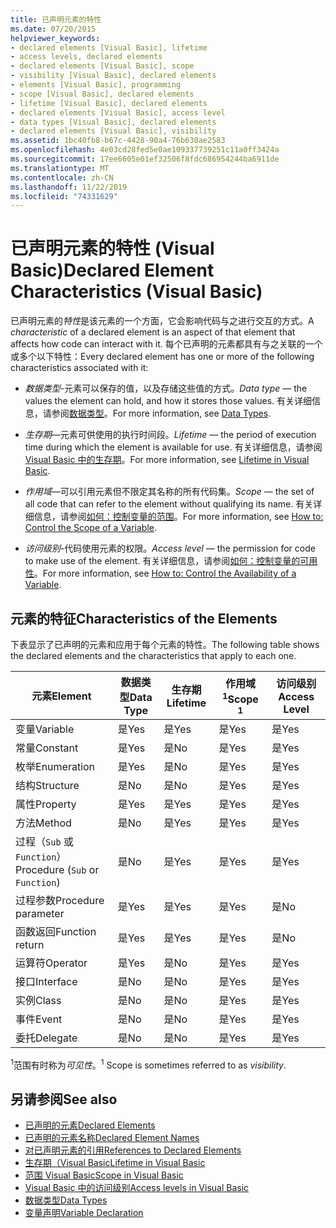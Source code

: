 ```yaml
---
title: 已声明元素的特性
ms.date: 07/20/2015
helpviewer_keywords:
- declared elements [Visual Basic], lifetime
- access levels, declared elements
- declared elements [Visual Basic], scope
- visibility [Visual Basic], declared elements
- elements [Visual Basic], programming
- scope [Visual Basic], declared elements
- lifetime [Visual Basic], declared elements
- declared elements [Visual Basic], access level
- data types [Visual Basic], declared elements
- declared elements [Visual Basic], visibility
ms.assetid: 1bc40fb8-b67c-4428-90a4-76b630ae2583
ms.openlocfilehash: 4e03cd28fed5e0ae109337739251c11a0ff3424a
ms.sourcegitcommit: 17ee6605e01ef32506f8fdc686954244ba6911de
ms.translationtype: MT
ms.contentlocale: zh-CN
ms.lasthandoff: 11/22/2019
ms.locfileid: "74331629"
---
```

# <a name="declared-element-characteristics-visual-basic"></a><span data-ttu-id="01025-102">已声明元素的特性 (Visual Basic)</span><span class="sxs-lookup"><span data-stu-id="01025-102">Declared Element Characteristics (Visual Basic)</span></span>
<span data-ttu-id="01025-103">已声明元素的*特性*是该元素的一个方面，它会影响代码与之进行交互的方式。</span><span class="sxs-lookup"><span data-stu-id="01025-103">A *characteristic* of a declared element is an aspect of that element that affects how code can interact with it.</span></span> <span data-ttu-id="01025-104">每个已声明的元素都具有与之关联的一个或多个以下特性：</span><span class="sxs-lookup"><span data-stu-id="01025-104">Every declared element has one or more of the following characteristics associated with it:</span></span>  
  
- <span data-ttu-id="01025-105">*数据类型*-元素可以保存的值，以及存储这些值的方式。</span><span class="sxs-lookup"><span data-stu-id="01025-105">*Data type* — the values the element can hold, and how it stores those values.</span></span> <span data-ttu-id="01025-106">有关详细信息，请参阅[数据类型](../../../../visual-basic/language-reference/data-types/index.md)。</span><span class="sxs-lookup"><span data-stu-id="01025-106">For more information, see [Data Types](../../../../visual-basic/language-reference/data-types/index.md).</span></span>  
  
- <span data-ttu-id="01025-107">*生存期*—元素可供使用的执行时间段。</span><span class="sxs-lookup"><span data-stu-id="01025-107">*Lifetime* — the period of execution time during which the element is available for use.</span></span> <span data-ttu-id="01025-108">有关详细信息，请参阅[Visual Basic 中的生存期](../../../../visual-basic/programming-guide/language-features/declared-elements/lifetime.md)。</span><span class="sxs-lookup"><span data-stu-id="01025-108">For more information, see [Lifetime in Visual Basic](../../../../visual-basic/programming-guide/language-features/declared-elements/lifetime.md).</span></span>  
  
- <span data-ttu-id="01025-109">*作用域*—可以引用元素但不限定其名称的所有代码集。</span><span class="sxs-lookup"><span data-stu-id="01025-109">*Scope* — the set of all code that can refer to the element without qualifying its name.</span></span> <span data-ttu-id="01025-110">有关详细信息，请参阅[如何：控制变量的范围](../../../../visual-basic/programming-guide/language-features/declared-elements/how-to-control-the-scope-of-a-variable.md)。</span><span class="sxs-lookup"><span data-stu-id="01025-110">For more information, see [How to: Control the Scope of a Variable](../../../../visual-basic/programming-guide/language-features/declared-elements/how-to-control-the-scope-of-a-variable.md).</span></span>  
  
- <span data-ttu-id="01025-111">*访问级别*-代码使用元素的权限。</span><span class="sxs-lookup"><span data-stu-id="01025-111">*Access level* — the permission for code to make use of the element.</span></span> <span data-ttu-id="01025-112">有关详细信息，请参阅[如何：控制变量的可用性](../../../../visual-basic/programming-guide/language-features/declared-elements/how-to-control-the-availability-of-a-variable.md)。</span><span class="sxs-lookup"><span data-stu-id="01025-112">For more information, see [How to: Control the Availability of a Variable](../../../../visual-basic/programming-guide/language-features/declared-elements/how-to-control-the-availability-of-a-variable.md).</span></span>  
  
## <a name="characteristics-of-the-elements"></a><span data-ttu-id="01025-113">元素的特征</span><span class="sxs-lookup"><span data-stu-id="01025-113">Characteristics of the Elements</span></span>  
 <span data-ttu-id="01025-114">下表显示了已声明的元素和应用于每个元素的特性。</span><span class="sxs-lookup"><span data-stu-id="01025-114">The following table shows the declared elements and the characteristics that apply to each one.</span></span>  
  
|<span data-ttu-id="01025-115">元素</span><span class="sxs-lookup"><span data-stu-id="01025-115">Element</span></span>|<span data-ttu-id="01025-116">数据类型</span><span class="sxs-lookup"><span data-stu-id="01025-116">Data Type</span></span>|<span data-ttu-id="01025-117">生存期</span><span class="sxs-lookup"><span data-stu-id="01025-117">Lifetime</span></span>|<span data-ttu-id="01025-118">作用域<sup>1</sup></span><span class="sxs-lookup"><span data-stu-id="01025-118">Scope <sup>1</sup></span></span>|<span data-ttu-id="01025-119">访问级别</span><span class="sxs-lookup"><span data-stu-id="01025-119">Access Level</span></span>|  
|-------------|---------------|--------------|------------------------|------------------|  
|<span data-ttu-id="01025-120">变量</span><span class="sxs-lookup"><span data-stu-id="01025-120">Variable</span></span>|<span data-ttu-id="01025-121">是</span><span class="sxs-lookup"><span data-stu-id="01025-121">Yes</span></span>|<span data-ttu-id="01025-122">是</span><span class="sxs-lookup"><span data-stu-id="01025-122">Yes</span></span>|<span data-ttu-id="01025-123">是</span><span class="sxs-lookup"><span data-stu-id="01025-123">Yes</span></span>|<span data-ttu-id="01025-124">是</span><span class="sxs-lookup"><span data-stu-id="01025-124">Yes</span></span>|  
|<span data-ttu-id="01025-125">常量</span><span class="sxs-lookup"><span data-stu-id="01025-125">Constant</span></span>|<span data-ttu-id="01025-126">是</span><span class="sxs-lookup"><span data-stu-id="01025-126">Yes</span></span>|<span data-ttu-id="01025-127">是</span><span class="sxs-lookup"><span data-stu-id="01025-127">No</span></span>|<span data-ttu-id="01025-128">是</span><span class="sxs-lookup"><span data-stu-id="01025-128">Yes</span></span>|<span data-ttu-id="01025-129">是</span><span class="sxs-lookup"><span data-stu-id="01025-129">Yes</span></span>|  
|<span data-ttu-id="01025-130">枚举</span><span class="sxs-lookup"><span data-stu-id="01025-130">Enumeration</span></span>|<span data-ttu-id="01025-131">是</span><span class="sxs-lookup"><span data-stu-id="01025-131">Yes</span></span>|<span data-ttu-id="01025-132">是</span><span class="sxs-lookup"><span data-stu-id="01025-132">No</span></span>|<span data-ttu-id="01025-133">是</span><span class="sxs-lookup"><span data-stu-id="01025-133">Yes</span></span>|<span data-ttu-id="01025-134">是</span><span class="sxs-lookup"><span data-stu-id="01025-134">Yes</span></span>|  
|<span data-ttu-id="01025-135">结构</span><span class="sxs-lookup"><span data-stu-id="01025-135">Structure</span></span>|<span data-ttu-id="01025-136">是</span><span class="sxs-lookup"><span data-stu-id="01025-136">No</span></span>|<span data-ttu-id="01025-137">是</span><span class="sxs-lookup"><span data-stu-id="01025-137">No</span></span>|<span data-ttu-id="01025-138">是</span><span class="sxs-lookup"><span data-stu-id="01025-138">Yes</span></span>|<span data-ttu-id="01025-139">是</span><span class="sxs-lookup"><span data-stu-id="01025-139">Yes</span></span>|  
|<span data-ttu-id="01025-140">属性</span><span class="sxs-lookup"><span data-stu-id="01025-140">Property</span></span>|<span data-ttu-id="01025-141">是</span><span class="sxs-lookup"><span data-stu-id="01025-141">Yes</span></span>|<span data-ttu-id="01025-142">是</span><span class="sxs-lookup"><span data-stu-id="01025-142">Yes</span></span>|<span data-ttu-id="01025-143">是</span><span class="sxs-lookup"><span data-stu-id="01025-143">Yes</span></span>|<span data-ttu-id="01025-144">是</span><span class="sxs-lookup"><span data-stu-id="01025-144">Yes</span></span>|  
|<span data-ttu-id="01025-145">方法</span><span class="sxs-lookup"><span data-stu-id="01025-145">Method</span></span>|<span data-ttu-id="01025-146">是</span><span class="sxs-lookup"><span data-stu-id="01025-146">No</span></span>|<span data-ttu-id="01025-147">是</span><span class="sxs-lookup"><span data-stu-id="01025-147">Yes</span></span>|<span data-ttu-id="01025-148">是</span><span class="sxs-lookup"><span data-stu-id="01025-148">Yes</span></span>|<span data-ttu-id="01025-149">是</span><span class="sxs-lookup"><span data-stu-id="01025-149">Yes</span></span>|  
|<span data-ttu-id="01025-150">过程（`Sub` 或 `Function`）</span><span class="sxs-lookup"><span data-stu-id="01025-150">Procedure (`Sub` or `Function`)</span></span>|<span data-ttu-id="01025-151">是</span><span class="sxs-lookup"><span data-stu-id="01025-151">No</span></span>|<span data-ttu-id="01025-152">是</span><span class="sxs-lookup"><span data-stu-id="01025-152">Yes</span></span>|<span data-ttu-id="01025-153">是</span><span class="sxs-lookup"><span data-stu-id="01025-153">Yes</span></span>|<span data-ttu-id="01025-154">是</span><span class="sxs-lookup"><span data-stu-id="01025-154">Yes</span></span>|  
|<span data-ttu-id="01025-155">过程参数</span><span class="sxs-lookup"><span data-stu-id="01025-155">Procedure parameter</span></span>|<span data-ttu-id="01025-156">是</span><span class="sxs-lookup"><span data-stu-id="01025-156">Yes</span></span>|<span data-ttu-id="01025-157">是</span><span class="sxs-lookup"><span data-stu-id="01025-157">Yes</span></span>|<span data-ttu-id="01025-158">是</span><span class="sxs-lookup"><span data-stu-id="01025-158">Yes</span></span>|<span data-ttu-id="01025-159">是</span><span class="sxs-lookup"><span data-stu-id="01025-159">No</span></span>|  
|<span data-ttu-id="01025-160">函数返回</span><span class="sxs-lookup"><span data-stu-id="01025-160">Function return</span></span>|<span data-ttu-id="01025-161">是</span><span class="sxs-lookup"><span data-stu-id="01025-161">Yes</span></span>|<span data-ttu-id="01025-162">是</span><span class="sxs-lookup"><span data-stu-id="01025-162">Yes</span></span>|<span data-ttu-id="01025-163">是</span><span class="sxs-lookup"><span data-stu-id="01025-163">Yes</span></span>|<span data-ttu-id="01025-164">是</span><span class="sxs-lookup"><span data-stu-id="01025-164">No</span></span>|  
|<span data-ttu-id="01025-165">运算符</span><span class="sxs-lookup"><span data-stu-id="01025-165">Operator</span></span>|<span data-ttu-id="01025-166">是</span><span class="sxs-lookup"><span data-stu-id="01025-166">Yes</span></span>|<span data-ttu-id="01025-167">是</span><span class="sxs-lookup"><span data-stu-id="01025-167">No</span></span>|<span data-ttu-id="01025-168">是</span><span class="sxs-lookup"><span data-stu-id="01025-168">Yes</span></span>|<span data-ttu-id="01025-169">是</span><span class="sxs-lookup"><span data-stu-id="01025-169">Yes</span></span>|  
|<span data-ttu-id="01025-170">接口</span><span class="sxs-lookup"><span data-stu-id="01025-170">Interface</span></span>|<span data-ttu-id="01025-171">是</span><span class="sxs-lookup"><span data-stu-id="01025-171">No</span></span>|<span data-ttu-id="01025-172">是</span><span class="sxs-lookup"><span data-stu-id="01025-172">No</span></span>|<span data-ttu-id="01025-173">是</span><span class="sxs-lookup"><span data-stu-id="01025-173">Yes</span></span>|<span data-ttu-id="01025-174">是</span><span class="sxs-lookup"><span data-stu-id="01025-174">Yes</span></span>|  
|<span data-ttu-id="01025-175">实例</span><span class="sxs-lookup"><span data-stu-id="01025-175">Class</span></span>|<span data-ttu-id="01025-176">是</span><span class="sxs-lookup"><span data-stu-id="01025-176">No</span></span>|<span data-ttu-id="01025-177">是</span><span class="sxs-lookup"><span data-stu-id="01025-177">No</span></span>|<span data-ttu-id="01025-178">是</span><span class="sxs-lookup"><span data-stu-id="01025-178">Yes</span></span>|<span data-ttu-id="01025-179">是</span><span class="sxs-lookup"><span data-stu-id="01025-179">Yes</span></span>|  
|<span data-ttu-id="01025-180">事件</span><span class="sxs-lookup"><span data-stu-id="01025-180">Event</span></span>|<span data-ttu-id="01025-181">是</span><span class="sxs-lookup"><span data-stu-id="01025-181">No</span></span>|<span data-ttu-id="01025-182">是</span><span class="sxs-lookup"><span data-stu-id="01025-182">No</span></span>|<span data-ttu-id="01025-183">是</span><span class="sxs-lookup"><span data-stu-id="01025-183">Yes</span></span>|<span data-ttu-id="01025-184">是</span><span class="sxs-lookup"><span data-stu-id="01025-184">Yes</span></span>|  
|<span data-ttu-id="01025-185">委托</span><span class="sxs-lookup"><span data-stu-id="01025-185">Delegate</span></span>|<span data-ttu-id="01025-186">是</span><span class="sxs-lookup"><span data-stu-id="01025-186">No</span></span>|<span data-ttu-id="01025-187">是</span><span class="sxs-lookup"><span data-stu-id="01025-187">No</span></span>|<span data-ttu-id="01025-188">是</span><span class="sxs-lookup"><span data-stu-id="01025-188">Yes</span></span>|<span data-ttu-id="01025-189">是</span><span class="sxs-lookup"><span data-stu-id="01025-189">Yes</span></span>|  
  
 <span data-ttu-id="01025-190"><sup>1</sup>范围有时称为*可见性*。</span><span class="sxs-lookup"><span data-stu-id="01025-190"><sup>1</sup> Scope is sometimes referred to as *visibility*.</span></span>  
  
## <a name="see-also"></a><span data-ttu-id="01025-191">另请参阅</span><span class="sxs-lookup"><span data-stu-id="01025-191">See also</span></span>

- [<span data-ttu-id="01025-192">已声明的元素</span><span class="sxs-lookup"><span data-stu-id="01025-192">Declared Elements</span></span>](../../../../visual-basic/programming-guide/language-features/declared-elements/index.md)
- [<span data-ttu-id="01025-193">已声明的元素名称</span><span class="sxs-lookup"><span data-stu-id="01025-193">Declared Element Names</span></span>](../../../../visual-basic/programming-guide/language-features/declared-elements/declared-element-names.md)
- [<span data-ttu-id="01025-194">对已声明元素的引用</span><span class="sxs-lookup"><span data-stu-id="01025-194">References to Declared Elements</span></span>](../../../../visual-basic/programming-guide/language-features/declared-elements/references-to-declared-elements.md)
- [<span data-ttu-id="01025-195">生存期（Visual Basic</span><span class="sxs-lookup"><span data-stu-id="01025-195">Lifetime in Visual Basic</span></span>](../../../../visual-basic/programming-guide/language-features/declared-elements/lifetime.md)
- [<span data-ttu-id="01025-196">范围 Visual Basic</span><span class="sxs-lookup"><span data-stu-id="01025-196">Scope in Visual Basic</span></span>](../../../../visual-basic/programming-guide/language-features/declared-elements/scope.md)
- [<span data-ttu-id="01025-197">Visual Basic 中的访问级别</span><span class="sxs-lookup"><span data-stu-id="01025-197">Access levels in Visual Basic</span></span>](../../../../visual-basic/programming-guide/language-features/declared-elements/access-levels.md)
- [<span data-ttu-id="01025-198">数据类型</span><span class="sxs-lookup"><span data-stu-id="01025-198">Data Types</span></span>](../../../../visual-basic/programming-guide/language-features/data-types/index.md)
- [<span data-ttu-id="01025-199">变量声明</span><span class="sxs-lookup"><span data-stu-id="01025-199">Variable Declaration</span></span>](../../../../visual-basic/programming-guide/language-features/variables/variable-declaration.md)
